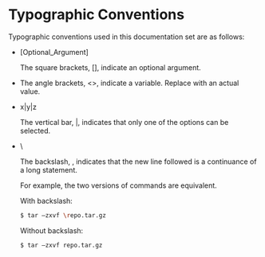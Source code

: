 # Typographic Conventions


Typographic conventions used in this documentation set are as follows:

- [Optional_Argument]

  The square brackets, [], indicate an optional argument.

- <Variable>

  The angle brackets, <>, indicate a variable. Replace <Variable> with an actual value.

- x|y|z

  The vertical bar, |, indicates that only one of the options can be selected.

- \

  The backslash, , indicates that the new line followed is a continuance of a long statement.

  For example, the two versions of commands are equivalent.

  With backslash:

  ```bash
  $ tar –zxvf \repo.tar.gz
  ```

  Without backslash:

  ```bash
  $ tar –zxvf repo.tar.gz
  ```
